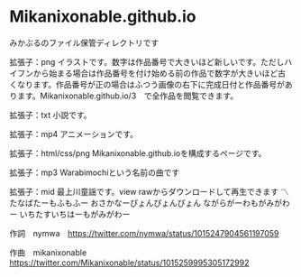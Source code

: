 # Mikanixonable.github.io
みかぶるのファイル保管ディレクトリです

拡張子：png
イラストです。数字は作品番号で大きいほど新しいです。ただしハイフンから始まる場合は作品番号を付け始める前の作品で数字が大きいほど古くなります。作品番号が正の場合はふつう画像の右下に完成日付と作品番号があります。Mikanixonable.github.io/3　で全作品を閲覧できます。

拡張子：txt
小説です。

拡張子：mp4
アニメーションです。

拡張子：html/css/png
Mikanixonable.github.ioを構成するページです。

拡張子：mp3
Warabimochiという名前の曲です

拡張子：mid
最上川童謡です。view rawからダウンロードして再生できます
〽たなばたーもふもふー
おさかなーぴょんぴょんぴょん
ながらがーわもがみがわー
いちたすいちはーもがみがわー

作詞　nymwa　https://twitter.com/nymwa/status/1015247904561197059

作曲　mikanixonable　https://twitter.com/Mikanixonable/status/1015259995305172992
